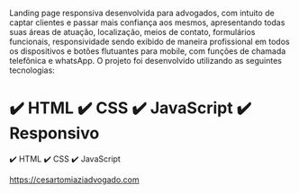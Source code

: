 Landing page responsiva desenvolvida para advogados, com intuito de captar clientes e passar mais confiança aos mesmos, apresentando todas suas áreas de atuação, localização, meios de contato, formulários funcionais, responsividade sendo exibido de maneira profissional em todos os dispositivos e botões flutuantes para mobile, com funções de chamada telefônica e whatsApp. 
O projeto foi desenvolvido utilizando as seguintes tecnologias:

✔️ HTML ✔️ CSS ✔️ JavaScript ✔️ Responsivo
=======
✔️ HTML ✔️ CSS ✔️ JavaScript 



https://cesartomiaziadvogado.com
